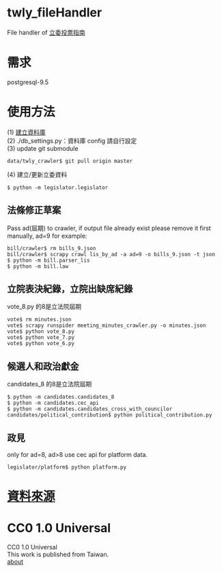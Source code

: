 twly_fileHandler
==========

File handler of [立委投票指南](http://vote.ly.g0v.tw/)     

需求
======
postgresql-9.5

使用方法
======
(1) [建立資料庫](https://github.com/g0v/twly-voter-guide#restore-data-into-database)       
(2) ./db_settings.py：資料庫 config 請自行設定		
(3) update git submodule
```
data/twly_crawler$ git pull origin master
```
(4) 建立/更新立委資料
```
$ python -m legislator.legislator
```

## 法條修正草案
Pass ad(屆期) to crawler, if output file already exist please remove it first manually, ad=9 for example:
```
bill/crawler$ rm bills_9.json	
bill/crawler$ scrapy crawl lis_by_ad -a ad=9 -o bills_9.json -t json	
$ python -m bill.parser_lis		
$ python -m bill.law
```

## 立院表決紀錄，立院出缺席紀錄
vote_8.py 的8是立法院屆期

```
vote$ rm minutes.json
vote$ scrapy runspider meeting_minutes_crawler.py -o minutes.json
vote$ python vote_8.py		
vote$ python vote_7.py		
vote$ python vote_6.py		
```

## 候選人和政治獻金
candidates_8 的8是立法院屆期
```
$ python -m candidates.candidates_8
$ python -m candidates.cec_api
$ python -m candidates.candidates_cross_with_councilor
candidates/political_contribution$ python political_contribution.py
```

## 政見
only for ad=8, ad>8 use cec api for platform data.
```
legislator/platform$ python platform.py
```

[資料來源](http://vote.ly.g0v.tw/reference/)
======

CC0 1.0 Universal
=================
CC0 1.0 Universal       
This work is published from Taiwan.      
[about](http://vote.ly.g0v.tw/about/)
